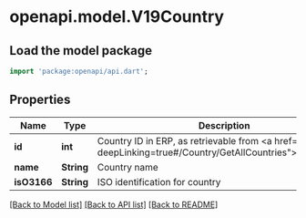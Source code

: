 # openapi.model.V19Country

## Load the model package
```dart
import 'package:openapi/api.dart';
```

## Properties
Name | Type | Description | Notes
------------ | ------------- | ------------- | -------------
**id** | **int** | Country ID in ERP, as retrievable from <a href=\"?deepLinking=true#/Country/GetAllCountries\">/api/Country</a> | [optional] 
**name** | **String** | Country name | [optional] 
**isO3166** | **String** | ISO identification for country | [optional] 

[[Back to Model list]](../README.md#documentation-for-models) [[Back to API list]](../README.md#documentation-for-api-endpoints) [[Back to README]](../README.md)


